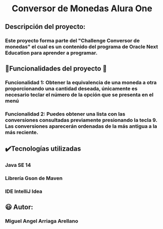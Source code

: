 <h1 align="center">Conversor de Monedas Alura One</h1>
<h2>Descripción del proyecto:</h3>
<h3>Este proyecto forma parte del "Challenge Conversor de monedas" el cual es un contenido del programa de Oracle Next Education para aprender a programar.</h2>
<h2>🔨Funcionalidades del proyecto 🔨</h2>
<h3>Funcionalidad 1: Obtener la equivalencia de una moneda a otra proporcionando una cantidad deseada, únicamente es necesario teclar el número de la opción que se presenta en el menú</h3>
<h3>Funcionalidad 2: Puedes obtener una lista con las conversiones consultadas previamente presionando la tecla 9. Las conversiones aparecerán ordenadas de la más antigua a la más reciente.</h3>

<h2>✔️Tecnologías utilizadas</h2>
<h3>Java SE 14</h3>
<H3>Librería Gson de Maven</H3>
<h3>IDE IntelliJ Idea</h3>
<h2>😃 Autor:</h2>
<h3>Miguel Angel Arriaga Arellano</h3>
